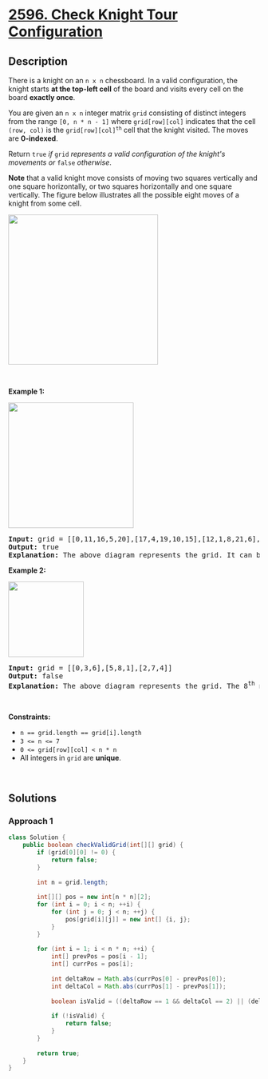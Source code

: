 # [2596. Check Knight Tour Configuration](https://leetcode.com/problems/check-knight-tour-configuration)

## Description

<p>There is a knight on an <code>n x n</code> chessboard. In a valid configuration, the knight starts <strong>at the top-left cell</strong> of the board and visits every cell on the board <strong>exactly once</strong>.</p>

<p>You are given an <code>n x n</code> integer matrix <code>grid</code> consisting of distinct integers from the range <code>[0, n * n - 1]</code> where <code>grid[row][col]</code> indicates that the cell <code>(row, col)</code> is the <code>grid[row][col]<sup>th</sup></code> cell that the knight visited. The moves are <strong>0-indexed</strong>.</p>

<p>Return <code>true</code> <em>if</em> <code>grid</code> <em>represents a valid configuration of the knight&#39;s movements or</em> <code>false</code> <em>otherwise</em>.</p>

<p><strong>Note</strong> that a valid knight move consists of moving two squares vertically and one square horizontally, or two squares horizontally and one square vertically. The figure below illustrates all the possible eight moves of a knight from some cell.</p>
<img alt="" src="https://fastly.jsdelivr.net/gh/doocs/leetcode@main/solution/2500-2599/2596.Check%20Knight%20Tour%20Configuration/images/knight.png" style="width: 300px; height: 300px;" />
<p>&nbsp;</p>

<p><strong class="example">Example 1:</strong></p>
<img alt="" src="https://fastly.jsdelivr.net/gh/doocs/leetcode@main/solution/2500-2599/2596.Check%20Knight%20Tour%20Configuration/images/yetgriddrawio-5.png" style="width: 251px; height: 251px;" />
<pre>
<strong>Input:</strong> grid = [[0,11,16,5,20],[17,4,19,10,15],[12,1,8,21,6],[3,18,23,14,9],[24,13,2,7,22]]
<strong>Output:</strong> true
<strong>Explanation:</strong> The above diagram represents the grid. It can be shown that it is a valid configuration.
</pre>

<p><strong class="example">Example 2:</strong></p>
<img alt="" src="https://fastly.jsdelivr.net/gh/doocs/leetcode@main/solution/2500-2599/2596.Check%20Knight%20Tour%20Configuration/images/yetgriddrawio-6.png" style="width: 151px; height: 151px;" />
<pre>
<strong>Input:</strong> grid = [[0,3,6],[5,8,1],[2,7,4]]
<strong>Output:</strong> false
<strong>Explanation:</strong> The above diagram represents the grid. The 8<sup>th</sup> move of the knight is not valid considering its position after the 7<sup>th</sup> move.
</pre>
<p>&nbsp;</p>

<p><strong>Constraints:</strong></p>
<ul>
    <li><code>n == grid.length == grid[i].length</code></li>
    <li><code>3 &lt;= n &lt;= 7</code></li>
    <li><code>0 &lt;= grid[row][col] &lt; n * n</code></li>
    <li>All integers in <code>grid</code> are <strong>unique</strong>.</li>
</ul>
<p>&nbsp;</p>

## Solutions

### **Approach 1**

```java
class Solution {
    public boolean checkValidGrid(int[][] grid) {
        if (grid[0][0] != 0) {
            return false;
        }
        
        int n = grid.length;
        
        int[][] pos = new int[n * n][2];
        for (int i = 0; i < n; ++i) {
            for (int j = 0; j < n; ++j) {
                pos[grid[i][j]] = new int[] {i, j};
            }
        }
        
        for (int i = 1; i < n * n; ++i) {
            int[] prevPos = pos[i - 1];
            int[] currPos = pos[i];
            
            int deltaRow = Math.abs(currPos[0] - prevPos[0]);
            int deltaCol = Math.abs(currPos[1] - prevPos[1]);
            
            boolean isValid = ((deltaRow == 1 && deltaCol == 2) || (deltaRow == 2 && deltaCol == 1));
            
            if (!isValid) {
                return false;
            }
        }
        
        return true;
    }
}
```

<!-- tabs:end -->